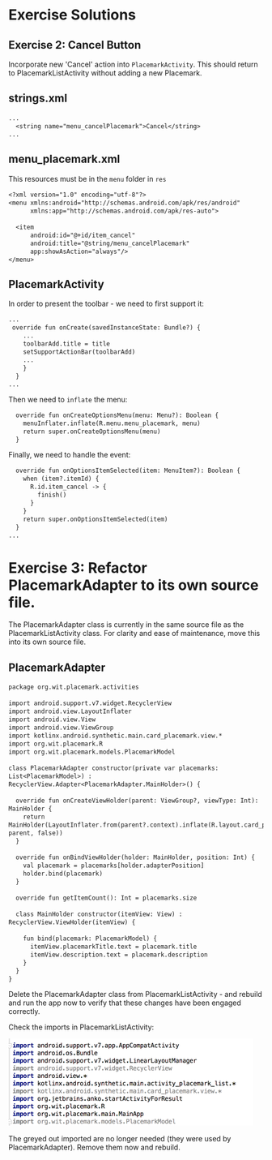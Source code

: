 # Exercise Solutions


## Exercise 2: Cancel Button

Incorporate new 'Cancel' action into `PlacemarkActivity`. This should return to PlacemarkListActivity without adding a new Placemark.

## strings.xml

~~~
...
  <string name="menu_cancelPlacemark">Cancel</string>
...
~~~

## menu_placemark.xml

This resources must be in the `menu` folder in `res`

~~~
<?xml version="1.0" encoding="utf-8"?>
<menu xmlns:android="http://schemas.android.com/apk/res/android"
      xmlns:app="http://schemas.android.com/apk/res-auto">

  <item
      android:id="@+id/item_cancel"
      android:title="@string/menu_cancelPlacemark"
      app:showAsAction="always"/>
</menu>
~~~

## PlacemarkActivity

In order to present the toolbar - we need to first support it:

~~~
...
 override fun onCreate(savedInstanceState: Bundle?) {
    ...
    toolbarAdd.title = title
    setSupportActionBar(toolbarAdd)
    ...
    }
  }
...
~~~

Then we need to `inflate` the menu:

~~~
  override fun onCreateOptionsMenu(menu: Menu?): Boolean {
    menuInflater.inflate(R.menu.menu_placemark, menu)
    return super.onCreateOptionsMenu(menu)
  }
~~~

Finally, we need to handle the event:

~~~
  override fun onOptionsItemSelected(item: MenuItem?): Boolean {
    when (item?.itemId) {
      R.id.item_cancel -> {
        finish()
      }
    }
    return super.onOptionsItemSelected(item)
  }
...
~~~


# Exercise 3: Refactor PlacemarkAdapter to its own source file.

The PlacemarkAdapter class is currently in the same source file as the PlacemarkListActivity class. For clarity and ease of maintenance, move this into its own source file.

## PlacemarkAdapter

~~~
package org.wit.placemark.activities

import android.support.v7.widget.RecyclerView
import android.view.LayoutInflater
import android.view.View
import android.view.ViewGroup
import kotlinx.android.synthetic.main.card_placemark.view.*
import org.wit.placemark.R
import org.wit.placemark.models.PlacemarkModel

class PlacemarkAdapter constructor(private var placemarks: List<PlacemarkModel>) : RecyclerView.Adapter<PlacemarkAdapter.MainHolder>() {

  override fun onCreateViewHolder(parent: ViewGroup?, viewType: Int): MainHolder {
    return MainHolder(LayoutInflater.from(parent?.context).inflate(R.layout.card_placemark, parent, false))
  }

  override fun onBindViewHolder(holder: MainHolder, position: Int) {
    val placemark = placemarks[holder.adapterPosition]
    holder.bind(placemark)
  }

  override fun getItemCount(): Int = placemarks.size

  class MainHolder constructor(itemView: View) : RecyclerView.ViewHolder(itemView) {

    fun bind(placemark: PlacemarkModel) {
      itemView.placemarkTitle.text = placemark.title
      itemView.description.text = placemark.description
    }
  }
}
~~~

Delete the PlacemarkAdapter class from PlacemarkListActivity - and rebuild and run the app now to verify that these changes have been engaged correctly.

Check the imports in PlacemarkListActivity:

![](img/03.png)

The greyed out imported are no longer needed (they were used by PlacemarkAdapter). Remove them now and rebuild.

